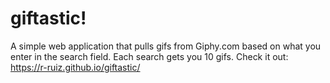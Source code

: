 # giftastic!

A simple web application that pulls gifs from Giphy.com based on what you enter in the search field. Each search gets you 10 gifs.  Check it out: https://r-ruiz.github.io/giftastic/
